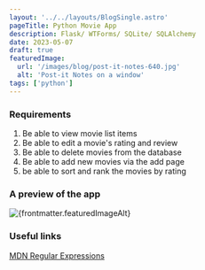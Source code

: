 ```yaml
---
layout: '../../layouts/BlogSingle.astro'
pageTitle: Python Movie App
description: Flask/ WTForms/ SQLite/ SQLAlchemy
date: 2023-05-07
draft: true
featuredImage:
  url: '/images/blog/post-it-notes-640.jpg'
  alt: 'Post-it Notes on a window'
tags: ['python']
---
```


### Requirements

1. Be able to view movie list items
2. Be able to edit a movie's rating and review
3. Be able to delete movies from the database
4. Be able to add new movies via the add page
5. be able to sort and rank the movies by rating

### A preview of the app

<img src="/images/blog/python-movie-app-preview.gif" alt={frontmatter.featuredImageAlt} />

### Useful links

[MDN Regular Expressions](https://developer.mozilla.org/en-US/docs/Web/JavaScript/Guide/Regular_Expressions)
